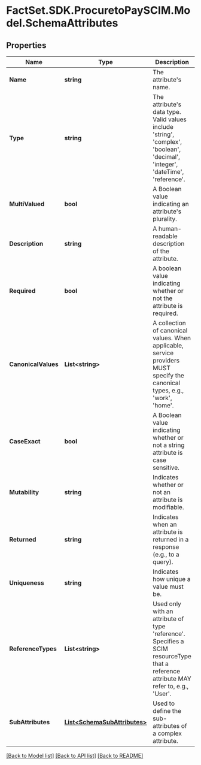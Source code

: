 # FactSet.SDK.ProcuretoPaySCIM.Model.SchemaAttributes

## Properties

Name | Type | Description | Notes
------------ | ------------- | ------------- | -------------
**Name** | **string** | The attribute&#39;s name. | [readonly] 
**Type** | **string** | The attribute&#39;s data type. Valid values include &#39;string&#39;, &#39;complex&#39;, &#39;boolean&#39;, &#39;decimal&#39;, &#39;integer&#39;, &#39;dateTime&#39;, &#39;reference&#39;. | [readonly] 
**MultiValued** | **bool** | A Boolean value indicating an attribute&#39;s plurality. | [readonly] 
**Description** | **string** | A human-readable description of the attribute. | [optional] [readonly] 
**Required** | **bool** | A boolean value indicating whether or not the attribute is required. | [optional] [readonly] 
**CanonicalValues** | **List&lt;string&gt;** | A collection of canonical values.  When applicable, service providers MUST specify the canonical types, e.g.,  &#39;work&#39;, &#39;home&#39;. | [optional] [readonly] 
**CaseExact** | **bool** | A Boolean value indicating whether or not a string attribute is case sensitive. | [optional] [readonly] 
**Mutability** | **string** | Indicates whether or not an attribute is modifiable. | [optional] [readonly] 
**Returned** | **string** | Indicates when an attribute is returned in a response (e.g., to a query). | [optional] [readonly] 
**Uniqueness** | **string** | Indicates how unique a value must be. | [optional] [readonly] 
**ReferenceTypes** | **List&lt;string&gt;** | Used only with an attribute of type &#39;reference&#39;.  Specifies a SCIM resourceType that a reference attribute MAY refer to, e.g., &#39;User&#39;. | [optional] [readonly] 
**SubAttributes** | [**List&lt;SchemaSubAttributes&gt;**](SchemaSubAttributes.md) | Used to define the sub-attributes of a complex attribute. | [optional] [readonly] 

[[Back to Model list]](../README.md#documentation-for-models) [[Back to API list]](../README.md#documentation-for-api-endpoints) [[Back to README]](../README.md)

